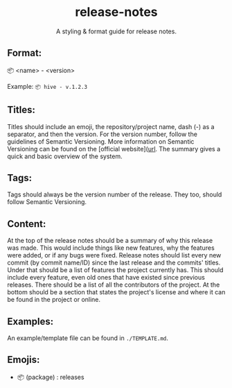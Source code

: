 <!--
    A styling & format guide for release notes.
    Copyright (C) 2023  Dishant B. (@dishb) <code.dishb@gmail.com> and
    contributors.

    This program is free software: you can redistribute it and/or modify
    it under the terms of the GNU General Public License as published by
    the Free Software Foundation, either version 3 of the License, or
    (at your option) any later version.

    This program is distributed in the hope that it will be useful,
    but WITHOUT ANY WARRANTY; without even the implied warranty of
    MERCHANTABILITY or FITNESS FOR A PARTICULAR PURPOSE.  See the
    GNU General Public License for more details.

    You should have received a copy of the GNU General Public License
    along with this program.  If not, see <https://www.gnu.org/licenses/>.
-->

<div align = 'center'>
    <h1> release-notes </h1>
    A styling &amp; format guide for release notes.
</div>

## Format:

📦 \<name\> - \<version\>

Example: `📦 hive - v.1.2.3`

## Titles:

Titles should include an emoji, the repository/project name, dash (-) as a separator, and then the version. For the version number, follow the guidelines of Semantic Versioning. More information on Semantic Versioning can be found on the [official website]([url](https://semver.org). The summary gives a quick and basic overview of the system.

## Tags:
Tags should always be the version number of the release. They too, should follow Semantic Versioning.

## Content:
At the top of the release notes should be a summary of why this release was made. This would include things like new features, why the features were added, or if any bugs were fixed. Release notes should list every new commit (by commit name/ID) since the last release and the commits' titles. Under that should be a list of features the project currently has. This should include every feature, even old ones that have existed since previous releases. There should be a list of all the contributors of the project. At the bottom should be a section that states the project's license and where it can be found in the project or online.

## Examples:
An example/template file can be found in `./TEMPLATE.md`.

## Emojis:

- 📦 (package) : releases
